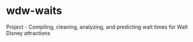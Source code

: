 # wdw-waits
Project - Compiling, cleaning, analyzing, and predicting wait times for Walt Disney attractions
